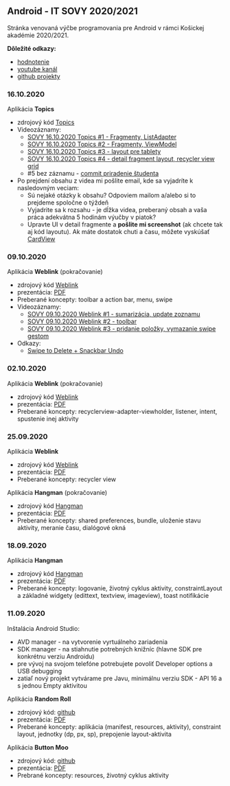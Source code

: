 ## Android - IT SOVY 2020/2021

Stránka venovaná výčbe programovania pre Android v rámci Košickej akadémie 2020/2021.

**Dôležité odkazy:**
* [hodnotenie](hodnotenie.md)
* [youtube kanál](https://www.youtube.com/channel/UCcEyuCe1od0qwOIv7bMVriA)
* [github projekty](https://github.com/miroslav-opiela?tab=repositories)

### 16.10.2020
Aplikácia **Topics**
* zdrojový kód [Topics](https://github.com/miroslav-opiela/itsovy-2020-topics)
* Videozáznamy:
  * [SOVY 16.10.2020 Topics #1 - Fragmenty, ListAdapter](https://www.youtube.com/watch?v=EzXDoGzi0Co)  
  * [SOVY 16.10.2020 Topics #2 - Fragmenty, ViewModel](https://www.youtube.com/watch?v=J9d1GFPlQ-k)
  * [SOVY 16.10.2020 Topics #3 - layout pre tablety](https://www.youtube.com/watch?v=7pxtV8hHwFs)
  * [SOVY 16.10.2020 Topics #4 - detail fragment layout, recycler view grid](https://www.youtube.com/watch?v=9KQMLLQtsrw)
  * #5 bez záznamu - [commit priradenie študenta](https://github.com/miroslav-opiela/itsovy-2020-topics/commit/2bd521637a7779658dd1eda65ef5f76c82c5ce64)
* Po prejdení obsahu z videa mi pošlite email, kde sa vyjadríte k nasledovným veciam:
  * Sú nejaké otázky k obsahu? Odpoviem mailom a/alebo si to prejdeme spoločne o týždeň
  * Vyjadrite sa k rozsahu - je dĺžka videa, preberaný obsah a vaša práca adekvátna 5 hodinám výučby v piatok?
  * Upravte UI v detail fragmente a **pošlite mi screenshot** (ak chcete tak aj kód layoutu). Ak máte dostatok chuti a času, môžete vyskúšať [CardView](https://developer.android.com/guide/topics/ui/layout/cardview)

### 09.10.2020
Aplikácia **Weblink** (pokračovanie)
* zdrojový kód [Weblink](https://github.com/miroslav-opiela/itsovy-2020-weblink)
* prezentácia: [PDF](https://github.com/miroslav-opiela/android/blob/gh-pages/docs/04-Weblink.pdf)
* Preberané koncepty: toolbar a action bar, menu, swipe
* Videozáznamy:
  * [SOVY 09.10.2020 Weblink #1 - sumarizácia, update zoznamu](https://www.youtube.com/watch?v=PzmcdCVbTZE)
  * [SOVY 09.10.2020 Weblink #2 - toolbar](https://www.youtube.com/watch?v=OXlFVvDvZNI)
  * [SOVY 09.10.2020 Weblink #3 - pridanie položky, vymazanie swipe gestom](https://www.youtube.com/watch?v=ByknixTqGG8)
* Odkazy:
  * [Swipe to Delete + Snackbar Undo](https://medium.com/@zackcosborn/step-by-step-recyclerview-swipe-to-delete-and-undo-7bbae1fce27e)

### 02.10.2020
Aplikácia **Weblink** (pokračovanie)
* zdrojový kód [Weblink](https://github.com/miroslav-opiela/itsovy-2020-weblink)
* prezentácia: [PDF](https://github.com/miroslav-opiela/android/blob/gh-pages/docs/04-Weblink.pdf)
* Preberané koncepty: recyclerview-adapter-viewholder, listener, intent, spustenie inej aktivity

### 25.09.2020
Aplikácia **Weblink**
* zdrojový kód [Weblink](https://github.com/miroslav-opiela/itsovy-2020-weblink)
* prezentácia: [PDF](https://github.com/miroslav-opiela/android/blob/gh-pages/docs/04-Weblink.pdf)
* Preberané koncepty: recycler view

Aplikácia **Hangman** (pokračovanie)
* zdrojový kód [Hangman](https://github.com/miroslav-opiela/itsovy-2020-hangman)
* prezentácia: [PDF](https://github.com/miroslav-opiela/android/blob/gh-pages/docs/03-Hangman.pdf)
* Preberané koncepty: shared preferences, bundle, uloženie stavu aktivity, meranie času, dialógové okná


### 18.09.2020
Aplikácia **Hangman**
* zdrojový kód [Hangman](https://github.com/miroslav-opiela/itsovy-2020-hangman)
* prezentácia: [PDF](https://github.com/miroslav-opiela/android/blob/gh-pages/docs/03-Hangman.pdf)
* Preberané koncepty: logovanie, životný cyklus aktivity, constraintLayout a základné widgety (edittext, textview, imageview), toast notifikácie

### 11.09.2020
Inštalácia Android Studio:
* AVD manager - na vytvorenie vyrtuálneho zariadenia
* SDK manager - na stiahnutie potrebných knižníc (hlavne SDK pre konkrétnu verziu Androidu)
* pre vývoj na svojom telefóne potrebujete povoliť Developer options a USB debugging
* zatiaľ nový projekt vytvárame pre Javu, minimálnu verziu SDK - API 16 a s jednou Empty aktivitou

Aplikácia **Random Roll**
* zdrojový kód: [github](https://github.com/miroslav-opiela/itsovy-2020-random_roll)
* prezentácia: [PDF](https://github.com/miroslav-opiela/android/blob/gh-pages/docs/01-RandomRoll.pdf)
* Preberané koncepty: aplikácia (manifest, resources, aktivity), constraint layout, jednotky (dp, px, sp), prepojenie layout-aktivita

Aplikácia **Button Moo**
* zdrojový kód: [github](https://github.com/miroslav-opiela/itsovy-2020-button_moo)
* prezentácia: [PDF](https://github.com/miroslav-opiela/android/blob/gh-pages/docs/02-ButtonMoo.pdf)
* Prebrané koncepty: resources, životný cyklus aktivity
